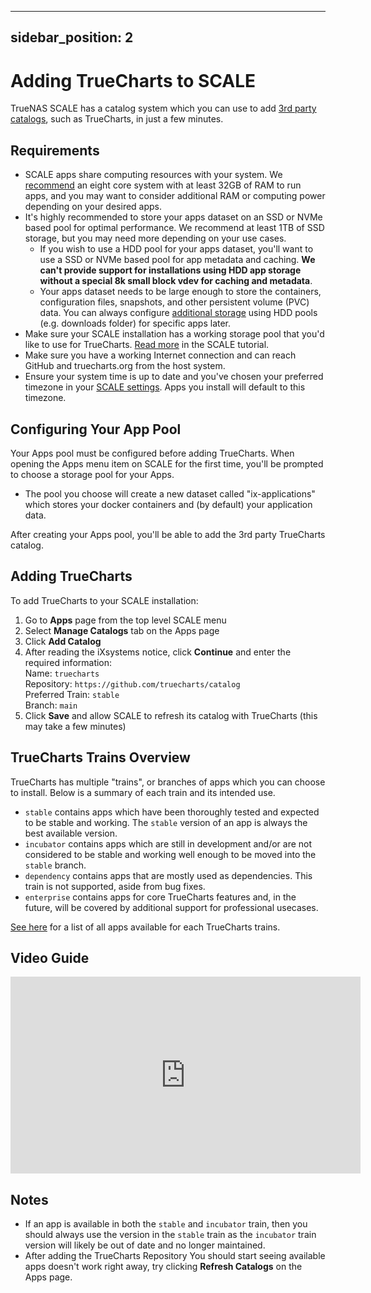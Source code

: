 

---
sidebar_position: 2
---
# Adding TrueCharts to SCALE

TrueNAS SCALE has a catalog system which you can use to add [3rd party catalogs](https://www.truenas.com/docs/scale/scaleuireference/apps/appsscreensscale/#add-catalog), such as TrueCharts, in just a few minutes. 

## Requirements

- SCALE apps share computing resources with your system. We [recommend](https://truecharts.org/manual/systemrequirements) an eight core system with at least 32GB of RAM to run apps, and you may want to consider additional RAM or computing power depending on your desired apps.
- It's highly recommended to store your apps dataset on an SSD or NVMe based pool for optimal performance. We recommend at least 1TB of SSD storage, but you may need more depending on your use cases.
  - If you wish to use a HDD pool for your apps dataset, you'll want to use a SSD or NVMe based pool for app metadata and caching. **We can't provide support for installations using HDD app storage without a special 8k small block vdev for caching and metadata**.
  - Your apps dataset needs to be large enough to store the containers, configuration files, snapshots, and other persistent volume (PVC) data. You can always configure [additional storage](https://truecharts.org/manual/guides/add-storage-host-path-validation) using HDD pools (e.g. downloads folder) for specific apps later.
- Make sure your SCALE installation has a working storage pool that you'd like to use for TrueCharts. [Read more](https://www.truenas.com/docs/scale/scaletutorials/storage/) in the SCALE tutorial. 
- Make sure you have a working Internet connection and can reach GitHub and truecharts.org from the host system.
- Ensure your system time is up to date and you've chosen your preferred timezone in your [SCALE settings](https://www.truenas.com/docs/scale/scaleuireference/systemsettings/generalsettingsscreens/#localization). Apps you install will default to this timezone.

## Configuring Your App Pool

Your Apps pool must be configured before adding TrueCharts. When opening the Apps menu item on SCALE for the first time, you'll be prompted to choose a storage pool for your Apps. 
- The pool you choose will create a new dataset called "ix-applications" which stores your docker containers and (by default) your application data.

After creating your Apps pool, you'll be able to add the 3rd party TrueCharts catalog.
 

## Adding TrueCharts

To add TrueCharts to your SCALE installation: 

 1. Go to **Apps** page from the top level SCALE menu
 2. Select **Manage Catalogs** tab on the Apps page
 3. Click **Add Catalog**
 4. After reading the iXsystems notice, click **Continue** and enter the required information:   
 Name: `truecharts`   
 Repository: `https://github.com/truecharts/catalog`   
 Preferred Train: `stable`   
 Branch: `main`
 5.  Click **Save** and allow SCALE to refresh its catalog with TrueCharts (this may take a few minutes)

## TrueCharts Trains Overview

TrueCharts has multiple "trains", or branches of apps which you can choose to install. Below is a summary of each train and its intended use.

- `stable` contains apps which have been thoroughly tested and expected to be stable and working. The `stable` version of an app is always the best available version.
- `incubator` contains apps which are still in development and/or are not considered to be stable and working well enough to be moved into the `stable` branch.
- `dependency` contains apps that are mostly used as dependencies. This train is not supported, aside from bug fixes.
- `enterprise` contains apps for core TrueCharts features and, in the future, will be covered by additional support for professional usecases.

[See here](https://truecharts.org/charts/description_list) for a list of all apps available for each TrueCharts trains.

## Video Guide

<iframe width="560" height="315" src="https://www.youtube.com/embed/Vomm8uvdCM0" title="YouTube video player" frameBorder="0" allow="accelerometer; autoplay; clipboard-write; encrypted-media; gyroscope; picture-in-picture" allowFullScreen></iframe>

## Notes

- If an app is available in both the `stable` and `incubator` train, then you should always use the version in the `stable` train as the `incubator` train version will likely be out of date and no longer maintained.
- After adding the TrueCharts Repository You should start seeing available apps doesn't work right away, try clicking **Refresh Catalogs** on the Apps page.
